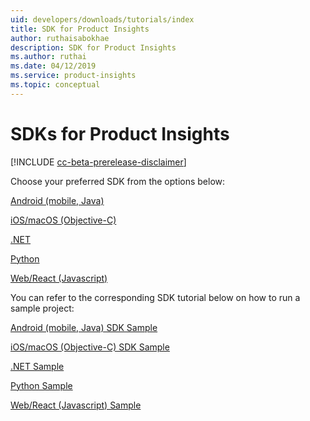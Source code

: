 ```yaml
---
uid: developers/downloads/tutorials/index
title: SDK for Product Insights
author: ruthaisabokhae
description: SDK for Product Insights
ms.author: ruthai
ms.date: 04/12/2019
ms.service: product-insights
ms.topic: conceptual
---
```


# SDKs for Product Insights
[!INCLUDE [cc-beta-prerelease-disclaimer]( includes/cc-beta-prerelease-disclaimer.md)]

Choose your preferred SDK from the options below:

[Android (mobile, Java)](android-java.md)

[iOS/macOS (Objective-C)](ios-objc.md)

[.NET](dotnet.md)

[Python](python.md)

[Web/React (Javascript)](js.md)

You can refer to the corresponding SDK tutorial below on how to run a sample project:

[Android (mobile, Java) SDK Sample](android-sample.md)

[iOS/macOS (Objective-C) SDK Sample](ios-obj-sample.md)

[.NET Sample](dotnet-sample.md)

[Python Sample](python-sample.md)

[Web/React (Javascript) Sample](js-sample.md)
